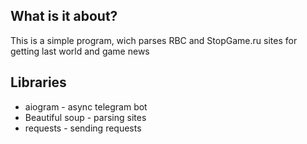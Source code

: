 ## What is it about?
This is a simple program, wich parses RBC and StopGame.ru sites for getting last world and game news

## Libraries
- aiogram - async telegram bot
- Beautiful soup - parsing sites
- requests - sending requests
